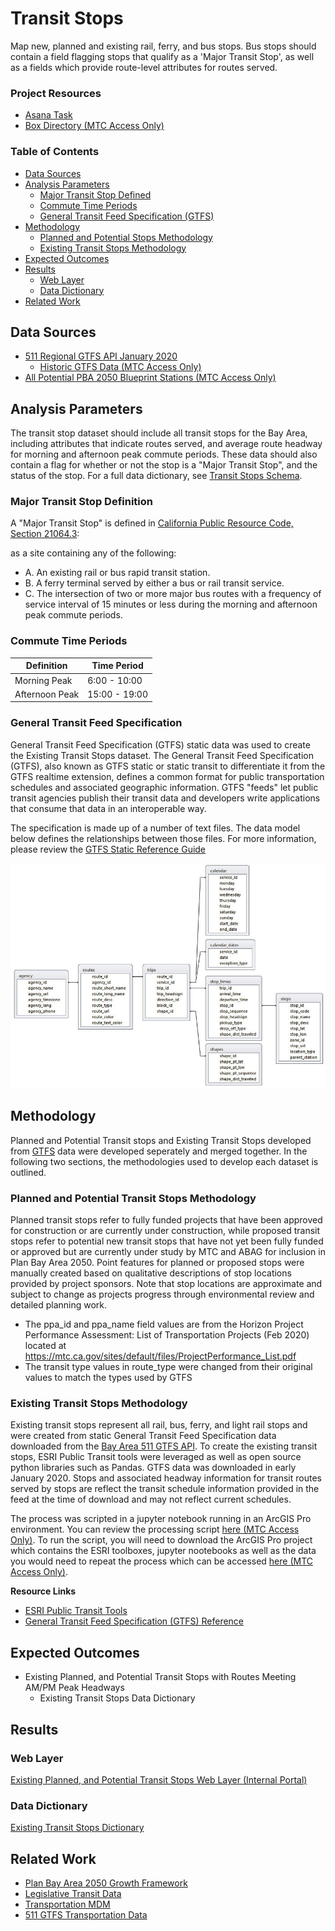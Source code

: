 # Transit Stops

Map new, planned and existing rail, ferry, and bus stops. Bus stops should contain a field flagging stops that qualify as a 'Major Transit Stop', as well as a fields which provide route-level attributes for routes served. 

### Project Resources

- [Asana Task](https://app.asana.com/0/229355710745434/1199668765765492)
- [Box Directory (MTC Access Only)](https://mtcdrive.box.com/s/q62u4wfayj347b9xhosvsccyfvdo43ey) 

### Table of Contents
- [Data Sources](#data-sources)
- [Analysis Parameters](#analysis-parameters)
	- [Major Transit Stop Defined](#major-transit-stop-definition)
	- [Commute Time Periods](#commute-time-periods)
	- [General Transit Feed Specification (GTFS)](#general-transit-feed-specification)
- [Methodology](#methodology)
	- [Planned and Potential Stops Methodology](#planned-and-potential-transit-stops-methodology)
	- [Existing Transit Stops Methodology](#existing-transit-stops-methodology)
- [Expected Outcomes](#expected-outcomes)
- [Results](#results)
	- [Web Layer](#web-layer)
	- [Data Dictionary](#data-dictionary)
- [Related Work](#related-work)

## Data Sources

- [511 Regional GTFS API January 2020](https://511.org/open-data/transit)
	- [Historic GTFS Data (MTC Access Only)](https://mtcdrive.box.com/s/fv546rcqzt7e05fnyaamvtveh06l5wkg)
- [All Potential PBA 2050 Blueprint Stations (MTC Access Only)](https://mtcdrive.box.com/s/n11exdzc4ee4btfvu2mxa7yv8oq6wguu)


## Analysis Parameters

The transit stop dataset should include all transit stops for the Bay Area, including attributes that indicate routes served, and average route headway for morning and afternoon peak commute periods. These data should also contain a flag for whether or not the stop is a "Major Transit Stop", and the status of the stop. For a full data dictionary, see [Transit Stops Schema](#results).  

### Major Transit Stop Definition

A "Major Transit Stop" is defined in [California Public Resource Code, Section 21064.3](https://leginfo.legislature.ca.gov/faces/codes_displaySection.xhtml?lawCode=PRC&sectionNum=21064.3.&highlight=true&keyword=%22major%20transit%20stop%22): 

as a site containing any of the following:

- A. An existing rail or bus rapid transit station.
- B. A ferry terminal served by either a bus or rail transit service.
- C. The intersection of two or more major bus routes with a frequency of service interval of 15 minutes or less during the morning and afternoon peak commute periods.

### Commute Time Periods

|Definition   |Time Period    |
|-------------|---------------|
|Morning Peak | 6:00 - 10:00 |
|Afternoon Peak | 15:00 - 19:00|


### General Transit Feed Specification

General Transit Feed Specification (GTFS) static data was used to create the Existing Transit Stops dataset. The General Transit Feed Specification (GTFS), also known as GTFS static or static transit to differentiate it from the GTFS realtime extension, defines a common format for public transportation schedules and associated geographic information. GTFS "feeds" let public transit agencies publish their transit data and developers write applications that consume that data in an interoperable way.

The specification is made up of a number of text files. The data model below defines the relationships between those files. For more information, please review the [GTFS Static Reference Guide](https://developers.google.com/transit/gtfs)

![gtfs_diagram](files/Relations-among-different-text-files-of-a-GTFS-feed.png)

## Methodology

Planned and Potential Transit stops and Existing Transit Stops developed from [GTFS](#general-transit-feed-specification) data were developed seperately and merged together. In the following two sections, the methodologies used to develop each dataset is outlined. 

### Planned and Potential Transit Stops Methodology

Planned transit stops refer to fully funded projects that have been approved for construction or are currently under construction, while proposed transit stops refer to potential new transit stops that have not yet been fully funded or approved but are currently under study by MTC and ABAG for inclusion in Plan Bay Area 2050. Point features for planned or proposed stops were manually created based on qualitative descriptions of stop locations provided by project sponsors. Note that stop locations are approximate and subject to change as projects progress through environmental review and detailed planning work.

- The ppa_id and ppa_name field values are from the Horizon Project Performance Assessment: List of Transportation Projects (Feb 2020) located at https://mtc.ca.gov/sites/default/files/ProjectPerformance_List.pdf
- The transit type values in route_type were changed from their original values to match the types used by GTFS

### Existing Transit Stops Methodology

Existing transit stops represent all rail, bus, ferry, and light rail stops and were created from static General Transit Feed Specification data downloaded from the [Bay Area 511 GTFS API](https://511.org/open-data/transit). To create the existing transit stops, ESRI Public Transit tools were leveraged as well as open source python libraries such as Pandas. GTFS data was downloaded in early January 2020. Stops and associated headway information for transit routes served by stops are reflect the transit schedule information provided in the feed at the time of download and may not reflect current schedules. 

The process was scripted in a jupyter notebook running in an ArcGIS Pro environment. You can review the processing script [here (MTC Access Only)](https://mtcdrive.box.com/s/k52n8u1v7zuefm5xgd29pqe97hd37hsa). To run the script, you will need to download the ArcGIS Pro project which contains the ESRI toolboxes, jupyter nootebooks as well as the data you would need to repeat the process which can be accessed [here (MTC Access Only)](https://mtcdrive.box.com/s/q62u4wfayj347b9xhosvsccyfvdo43ey).   

**Resource Links**
- [ESRI Public Transit Tools](https://github.com/Esri/public-transit-tools)
- [General Transit Feed Specification (GTFS) Reference](https://github.com/google/transit/blob/master/gtfs/spec/en/reference.md)

## Expected Outcomes

- Existing Planned, and Potential Transit Stops with Routes Meeting AM/PM Peak Headways
	- Existing Transit Stops Data Dictionary

## Results

### Web Layer

[Existing Planned, and Potential Transit Stops Web Layer (Internal Portal)](https://arcgis.ad.mtc.ca.gov/portal/home/item.html?id=2c25d8c01ea64a768329673721c42a0b#overview)

### Data Dictionary

[Existing Transit Stops Dictionary](files/transit_stops_existing_planned_schema.csv)

## Related Work

- [Plan Bay Area 2050 Growth Framework](Plan-Bay-Area-2050-Growth-Framework)
- [Legislative Transit Data](https://github.com/BayAreaMetro/Data-Analysis-Projects/blob/master/legislative_transit_data.md)
- [Transportation MDM](https://github.com/BayAreaMetro/DataServices/tree/master/Project-Documentation/mdm/transportation-mdm)
- [511 GTFS Transportation Data](https://github.com/BayAreaMetro/DataServices/blob/master/Project-Documentation/mdm/transportation-mdm/511_GTFS.md)
